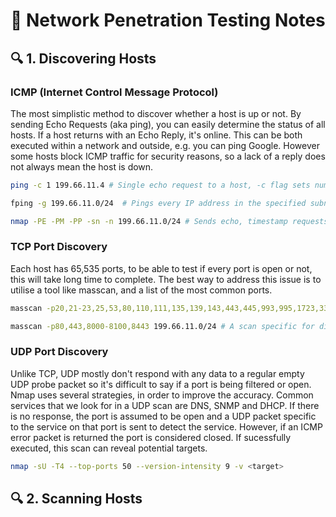 # 📘 Network Penetration Testing Notes

## 🔍 1. Discovering Hosts
### ICMP (Internet Control Message Protocol)
The most simplistic method to discover whether a host is up or not. By sending Echo Requests (aka ping), you can easily determine the status of all hosts. If a host returns with an Echo Reply, it's online. This can be both executed within a network and outside, e.g. you can ping Google. However some hosts block ICMP traffic for security reasons, so a lack of a reply does not always mean the host is down.
```bash
ping -c 1 199.66.11.4 # Single echo request to a host, -c flag sets number of requests.
```
```bash
fping -g 199.66.11.0/24  # Pings every IP address in the specified subnet.
```
```bash
nmap -PE -PM -PP -sn -n 199.66.11.0/24 # Sends echo, timestamp requests, and subnet mask requests.
```

### TCP Port Discovery
Each host has 65,535 ports, to be able to test if every port is open or not, this will take long time to complete. The best way to address this issue is to utilise a tool like masscan, and a list of the most common ports.
```bash
masscan -p20,21-23,25,53,80,110,111,135,139,143,443,445,993,995,1723,3306,3389,5900,8080 199.66.11.0/24
```
```bash
masscan -p80,443,8000-8100,8443 199.66.11.0/24 # A scan specific for discovering HTTP services.
```

### UDP Port Discovery
Unlike TCP, UDP mostly don't respond with any data to a regular empty UDP probe packet so it's difficult to say if a port is being filtered or open. Nmap uses several strategies, in order to improve the accuracy. Common services that we look for in a UDP scan are DNS, SNMP and DHCP. If there is no response, the port is assumed to be open and a UDP packet specific to the service on that port is sent to detect the service. However, if an ICMP error packet is returned the port is considered closed. If sucessfully executed, this scan can reveal potential targets.
```bash
nmap -sU -T4 --top-ports 50 --version-intensity 9 -v <target>
```

## 🔍 2. Scanning Hosts



